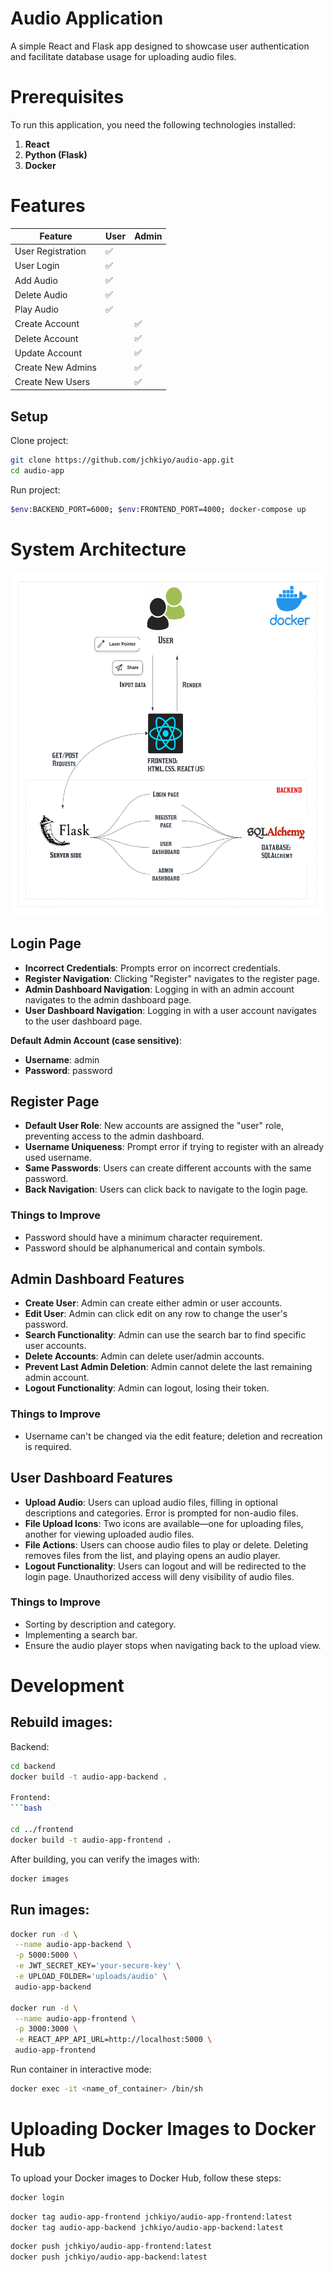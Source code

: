 # Audio Application

A simple React and Flask app designed to showcase user authentication and facilitate database usage for uploading audio files.

# Prerequisites

To run this application, you need the following technologies installed:

1. **React**
2. **Python (Flask)**
3. **Docker**

# Features

| Feature           | User | Admin |
| ----------------- | ---- | ----- |
| User Registration | ✅   |       |
| User Login        | ✅   |       |
| Add Audio         | ✅   |       |
| Delete Audio      | ✅   |       |
| Play Audio        | ✅   |       |
| Create Account    |      | ✅    |
| Delete Account    |      | ✅    |
| Update Account    |      | ✅    |
| Create New Admins |      | ✅    |
| Create New Users  |      | ✅    |

## Setup

Clone project:

```bash
git clone https://github.com/jchkiyo/audio-app.git
cd audio-app
```

Run project:

```bash
$env:BACKEND_PORT=6000; $env:FRONTEND_PORT=4000; docker-compose up
```

# System Architecture

<img src="assets/audio-app-systemarc.png" alt="System Architecture" style="width:600px; height:550px;">

## Login Page

- **Incorrect Credentials**: Prompts error on incorrect credentials.
- **Register Navigation**: Clicking "Register" navigates to the register page.
- **Admin Dashboard Navigation**: Logging in with an admin account navigates to the admin dashboard page.
- **User Dashboard Navigation**: Logging in with a user account navigates to the user dashboard page.

**Default Admin Account (case sensitive)**:

- **Username**: admin
- **Password**: password

## Register Page

- **Default User Role**: New accounts are assigned the "user" role, preventing access to the admin dashboard.
- **Username Uniqueness**: Prompt error if trying to register with an already used username.
- **Same Passwords**: Users can create different accounts with the same password.
- **Back Navigation**: Users can click back to navigate to the login page.

### Things to Improve

- Password should have a minimum character requirement.
- Password should be alphanumerical and contain symbols.

## Admin Dashboard Features

- **Create User**: Admin can create either admin or user accounts.
- **Edit User**: Admin can click edit on any row to change the user's password.
- **Search Functionality**: Admin can use the search bar to find specific user accounts.
- **Delete Accounts**: Admin can delete user/admin accounts.
- **Prevent Last Admin Deletion**: Admin cannot delete the last remaining admin account.
- **Logout Functionality**: Admin can logout, losing their token.

### Things to Improve

- Username can't be changed via the edit feature; deletion and recreation is required.

## User Dashboard Features

- **Upload Audio**: Users can upload audio files, filling in optional descriptions and categories. Error is prompted for non-audio files.
- **File Upload Icons**: Two icons are available—one for uploading files, another for viewing uploaded audio files.
- **File Actions**: Users can choose audio files to play or delete. Deleting removes files from the list, and playing opens an audio player.
- **Logout Functionality**: Users can logout and will be redirected to the login page. Unauthorized access will deny visibility of audio files.

### Things to Improve

- Sorting by description and category.
- Implementing a search bar.
- Ensure the audio player stops when navigating back to the upload view.

# Development

## Rebuild images:

Backend:

````bash
cd backend
docker build -t audio-app-backend .

Frontend:
```bash

cd ../frontend
docker build -t audio-app-frontend .
````

After building, you can verify the images with:

```bash
docker images
```

## Run images:

```bash
docker run -d \
 --name audio-app-backend \
 -p 5000:5000 \
 -e JWT_SECRET_KEY='your-secure-key' \
 -e UPLOAD_FOLDER='uploads/audio' \
 audio-app-backend

docker run -d \
 --name audio-app-frontend \
 -p 3000:3000 \
 -e REACT_APP_API_URL=http://localhost:5000 \
 audio-app-frontend
```

Run container in interactive mode:

```bash
docker exec -it <name_of_container> /bin/sh
```

# Uploading Docker Images to Docker Hub

To upload your Docker images to Docker Hub, follow these steps:

```bash
docker login
```

```bash
docker tag audio-app-frontend jchkiyo/audio-app-frontend:latest
docker tag audio-app-backend jchkiyo/audio-app-backend:latest
```

```bash
docker push jchkiyo/audio-app-frontend:latest
docker push jchkiyo/audio-app-backend:latest
```
